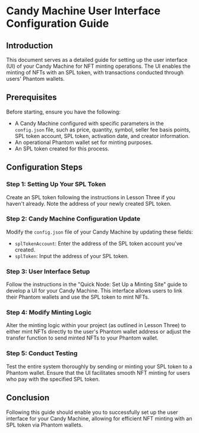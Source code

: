 # Candy Machine User Interface Configuration Guide

## Introduction
This document serves as a detailed guide for setting up the user interface (UI) of your Candy Machine for NFT minting operations. The UI enables the minting of NFTs with an SPL token, with transactions conducted through users' Phantom wallets.

## Prerequisites
Before starting, ensure you have the following:

- A Candy Machine configured with specific parameters in the `config.json` file, such as price, quantity, symbol, seller fee basis points, SPL token account, SPL token, activation date, and creator information.
- An operational Phantom wallet set for minting purposes.
- An SPL token created for this process.

## Configuration Steps

### Step 1: Setting Up Your SPL Token
Create an SPL token following the instructions in Lesson Three if you haven't already. Note the address of your newly created SPL token.

### Step 2: Candy Machine Configuration Update
Modify the `config.json` file of your Candy Machine by updating these fields:

- `splTokenAccount`: Enter the address of the SPL token account you've created.
- `splToken`: Input the address of your SPL token.

### Step 3: User Interface Setup
Follow the instructions in the "Quick Node: Set Up a Minting Site" guide to develop a UI for your Candy Machine. This interface allows users to link their Phantom wallets and use the SPL token to mint NFTs.

### Step 4: Modify Minting Logic
Alter the minting logic within your project (as outlined in Lesson Three) to either mint NFTs directly to the user's Phantom wallet address or adjust the transfer function to send minted NFTs to your Phantom wallet.

### Step 5: Conduct Testing
Test the entire system thoroughly by sending or minting your SPL token to a Phantom wallet. Ensure that the UI facilitates smooth NFT minting for users who pay with the specified SPL token.

## Conclusion

Following this guide should enable you to successfully set up the user interface for your Candy Machine, allowing for efficient NFT minting with an SPL token via Phantom wallets.
